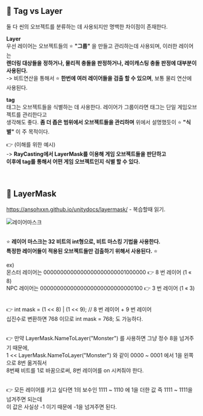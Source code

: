 ## 🔔 Tag vs Layer

둘 다 씬의 오브젝트를 분류하는 데 사용되지만 명백한 차이점이 존재한다.<br>

**Layer**<br>
우선 레이어는 오브젝트들의 ⭐ **"그룹"** 을 만들고 관리하는데 사용되며, 이러한 레이어는<br>
**렌더링 대상들을 정하거나, 물리적 충돌을 판정하거나, 레이캐스팅 충돌 판정에 대부분이 사용된다.**<br>
-> 비트연산을 통해서 ⭐ **한번에 여러 레이어들을 검출 할 수 있으며**, 보통 물리 연산에 사용된다.<br>

**tag**<br>
태그는 오브젝트들을 식별하는 데 사용한다. 레이어가 그룹이라면 태그는 단일 게임오브젝트를 관리한다고<br> 
생각해도 좋다. **좀 더 좁은 범위에서 오브젝트들을 관리하며** 위에서 설명했듯이 ⭐ **"식별"** 이 주 목적이다.<br>

👉 (이해를 위한 예시)<br>
-> **RayCasting에서 LayerMask를 이용해 게임 오브젝트들을 판단하고<br>
이후에 tag를 통해서 어떤 게임 오브젝트인지 식별 할 수 있다.**<br>
<br>
<br>

## 🔔 LayerMask
https://ansohxxn.github.io/unitydocs/layermask/  - 복습할때 읽기.<br>

![레이어마스크](https://user-images.githubusercontent.com/43705434/125285644-d3331e00-e355-11eb-981d-963ddeaae521.PNG)<br>
<br>

⭐ **레이어 마스크는 32 비트의 int형으로, 비트 마스킹 기법을 사용한다.<br>
특정한 레이어들이 적용된 오브젝트들만 검출하기 위해서 사용된다.** ⭐<br>

ex)<br>
몬스터 레이어는 0000000000000000000000001000000 👉 8 번 레이어 (1 « 8)<br>
NPC 레이어는 0000000000000000000000000000100 👉 3 번 레이어 (1 « 3)<br>
<br>

👉 int mask = (1 << 8) | (1 << 9); // 8 번 레이어 + 9 번 레이어<br>
십진수로 변환하면 768 이므로 int mask = 768; 도 가능하다.<br>
<br>

👉 만약 LayerMask.NameToLayer("Monster") 를 사용하면 그냥 정수 8을 넘겨주기 때문에,<br>
1 << LayerMask.NameToLayer("Monster") 와 같이 0000 ~ 0001 에서 1을 왼쪽으로 8번 옮겨줘서<br>
8번째 비트를 1로 바꿈으로써, 8번 레이어를 on 시켜줘야 한다.<br>
<br>

👉 모든 레이어를 키고 싶다면 1의 보수인 1111 ~ 1110 에 1을 더한 값 즉 1111 ~ 1111을 넘겨주면 되는데<br>
이 값은 사실상 -1 이기 때문에 -1을 넘겨주면 된다.<br>
<br>
<br>
